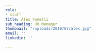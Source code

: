 ```yaml
---
role:
- staff
title: Alex Fanelli
sub_heading: HR Manager
thumbnail: "/uploads/2019/07/alex.jpg"
email: ''
linkedin: ''

---
```

